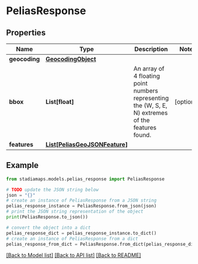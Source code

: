 # PeliasResponse


## Properties

Name | Type | Description | Notes
------------ | ------------- | ------------- | -------------
**geocoding** | [**GeocodingObject**](GeocodingObject.md) |  | 
**bbox** | **List[float]** | An array of 4 floating point numbers representing the (W, S, E, N) extremes of the features found. | [optional] 
**features** | [**List[PeliasGeoJSONFeature]**](PeliasGeoJSONFeature.md) |  | 

## Example

```python
from stadiamaps.models.pelias_response import PeliasResponse

# TODO update the JSON string below
json = "{}"
# create an instance of PeliasResponse from a JSON string
pelias_response_instance = PeliasResponse.from_json(json)
# print the JSON string representation of the object
print(PeliasResponse.to_json())

# convert the object into a dict
pelias_response_dict = pelias_response_instance.to_dict()
# create an instance of PeliasResponse from a dict
pelias_response_from_dict = PeliasResponse.from_dict(pelias_response_dict)
```
[[Back to Model list]](../README.md#documentation-for-models) [[Back to API list]](../README.md#documentation-for-api-endpoints) [[Back to README]](../README.md)


